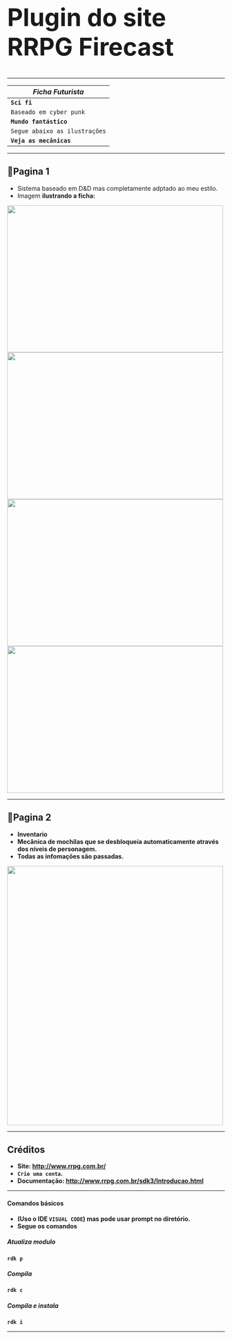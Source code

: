 # <d> <b> <h1> Plugin do site RRPG Firecast </h1> </b> </d>
------------------------------------------------
| <b> <i> Ficha Futurista </i> </b>  |  
| ------------- | 
| <b> `Sci fi` </b>  |   
| `Baseado em cyber punk` |
| <b> `Mundo fantástico` </b> |
| `Segue abaixo as ilustrações` |
| <b> `Veja as mecânicas` </b> |
------------------------------------
## :bell:Pagina 1
* Sistema baseado em D&D mas completamente adptado ao meu estilo.
* Imagem <b>ilustrando<b/> a ficha: 
<img src="https://dl.dropboxusercontent.com/s/dczuzgoq5wmv6ww/Screenshot_1.png?dl=0" width="500" height="340"/> 
<img src="https://user-images.githubusercontent.com/87247824/187573848-d8e0de7d-39db-463b-a989-7acf6b9c0ac1.png" width="500" height="340"/>
<img src="https://user-images.githubusercontent.com/87247824/189761924-f5e40890-e4d1-479b-98c4-965eccfdfdb7.gif" width="500" height="340" img/>
<img src="https://user-images.githubusercontent.com/87247824/189615822-72412b66-3f6c-4852-a90b-b9019285855d.gif" width="500" height="340" img/>

-------------------------------------

## :bell:Pagina 2
* Inventario
* Mecânica de mochilas que se desbloqueia automaticamente através dos níveis de personagem.
* Todas as infomações são passadas.
<img src="https://user-images.githubusercontent.com/87247824/190635118-5233e719-b2f8-4c55-8e2a-376284d4248f.gif" width="500" height="600" img/>

--------------------------------------

## Créditos
* Site: http://www.rrpg.com.br/
* `Crie uma conta`.
* Documentação: http://www.rrpg.com.br/sdk3/Introducao.html
  
--------------------------------------
 
 #### Comandos básicos
 * (Uso o IDE `VISUAL CODE`) mas pode usar prompt no diretório.
 * Segue os comandos
 ##### Atualiza modulo
  
  ```
  rdk p
  ```
  
   ##### Compila
  
  ```
  rdk c
  ```
   #####  Compila e instala
  
  ```
  rdk i
  ```
  ---------------------------------

